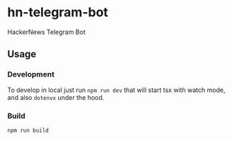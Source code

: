 # hn-telegram-bot
HackerNews Telegram Bot

## Usage

### Development

To develop in local just run `npm run dev` that will start tsx with watch mode, and also `dotenvx` under the hood.

### Build
```npm run build```

